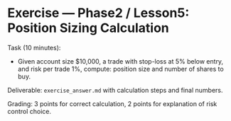 # Exercise — Phase2 / Lesson5: Position Sizing Calculation

Task (10 minutes):
- Given account size $10,000, a trade with stop-loss at 5% below entry, and risk per trade 1%, compute: position size and number of shares to buy.

Deliverable: `exercise_answer.md` with calculation steps and final numbers.

Grading: 3 points for correct calculation, 2 points for explanation of risk control choice.

